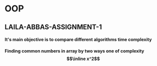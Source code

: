 # OOP

## LAILA-ABBAS-ASSIGNMENT-1

#### It's main objective is to compare different algorithms time complexity
#### Finding common numbers in array by two ways one of complexity $$\inline x^2$$